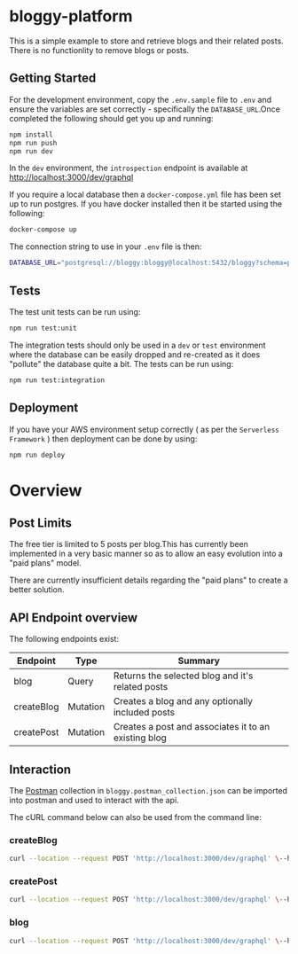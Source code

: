 # bloggy-platform

This is a simple example to store and retrieve blogs and their related posts. 
There is no functionlity to remove blogs or posts.


## Getting Started

For the development environment, copy the `.env.sample` file to `.env` and ensure the variables are set correctly - specifically the `DATABASE_URL`.Once completed the following should get you up and running:

```bash
npm install
npm run push
npm run dev
```

In the `dev` environment, the `introspection` endpoint is available at [http://localhost:3000/dev/graphql](http://localhost:3000/dev/graphql)

If you require a local database then a `docker-compose.yml` file has been set up to run postgres. If you have docker installed then it be started using the following:

```bash
docker-compose up
```

The connection string to use in your `.env` file is then:

```bash
DATABASE_URL="postgresql://bloggy:bloggy@localhost:5432/bloggy?schema=public"
```

## Tests

The test unit tests can be run using:

```bash
npm run test:unit
```

The integration tests should only be used in a `dev` or `test` environment where the database can be easily dropped and re-created as it does "pollute" the database quite a bit. The tests can be run using:

```bash
npm run test:integration
```

## Deployment

If you have your AWS environment setup correctly ( as per the `Serverless Framework` ) then deployment can be done by using:

```bash
npm run deploy
```

# Overview

## Post Limits

The free tier is limited to 5 posts per blog.This has currently been implemented in a very basic manner so as to allow an easy evolution into a "paid plans" model.

There are currently insufficient details regarding the "paid plans" to create a better solution.

## API Endpoint overview

The following endpoints exist:

| Endpoint   | Type     | Summary                                              |
| ---------- | -------- | ---------------------------------------------------- |
| blog       | Query    | Returns the selected blog and it's related posts     |
| createBlog | Mutation | Creates a blog and any optionally included posts     |
| createPost | Mutation | Creates a post and associates it to an existing blog |

## Interaction

The [Postman](https://www.postman.com/) collection in `bloggy.postman_collection.json` can be imported into postman and used to interact with the api.

The cURL command below can also be used from the command line:

### createBlog

```bash
curl --location --request POST 'http://localhost:3000/dev/graphql' \--header 'Content-Type: application/json' \--data-raw '{"query":"mutation createBlog($input: CreateBlogInput!) {\n createBlog(input: $input) {\n name\n handle\n posts {\n title\n content\n }\n }\n}","variables":{"input":{"name":"The Best of Times","handle":"BestTimesBlog","posts":[{"title":"The Beginning","content":"In the beginning...."}]}}}'
```

### createPost

```bash
curl --location --request POST 'http://localhost:3000/dev/graphql' \--header 'Content-Type: application/json' \--data-raw '{"query":"mutation createPost($input: CreatePostInput!) {\n createPost(input: $input) {\n title\n content\n }\n}","variables":{"input":{"title":"The Middle Times","content":"After the start and before the end was the middle...","blogHandle":"BestTimesBlog"}}}'
```

### blog

```bash
curl --location --request POST 'http://localhost:3000/dev/graphql' \--header 'Content-Type: application/json' \--data-raw '{"query":"query Blog($handle: String!) {\n blog(handle: $handle) {\n name\n handle\n postsRemaining\n posts {\n title\n content\n }\n }\n}","variables":{"handle":"BestTimesBlog"}}'
```

